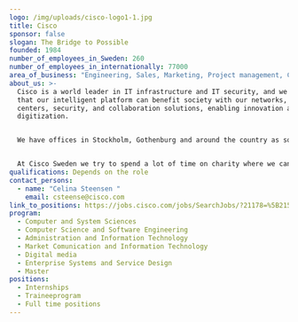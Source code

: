 ```yaml
---
logo: /img/uploads/cisco-logo1-1.jpg
title: Cisco
sponsor: false
slogan: The Bridge to Possible
founded: 1984
number_of_employees_in_Sweden: 260
number_of_employees_in_internationally: 77000
area_of_business: "Engineering, Sales, Marketing, Project management, Consulting, and more. "
about_us: >-
  Cisco is a world leader in IT infrastructure and IT security, and we are proud
  that our intelligent platform can benefit society with our networks, data
  centers, security, and collaboration solutions, enabling innovation and secure
  digitization. 


  We have offices in Stockholm, Gothenburg and around the country as some of our employees work from home via our collaboration solutions. We are over 260 employees who work as everything from engineers, sales people, marketers to project managers. We have a well-known graduate program that we love talk about more. 


  At Cisco Sweden we try to spend a lot of time on charity where we can use ten working days a year for something we call Time2Give
qualifications: Depends on the role
contact_persons:
  - name: "Celina Steensen "
    email: csteense@cisco.com
link_to_positions: https://jobs.cisco.com/jobs/SearchJobs/?21178=%5B215432%5D&21178_format=6020&21180=%5B164%2C165%5D&21180_format=6022&listFilterMode=1
program:
  - Computer and System Sciences
  - Computer Science and Software Engineering
  - Administration and Information Technology
  - Market Comunication and Information Technology
  - Digital media
  - Enterprise Systems and Service Design
  - Master
positions:
  - Internships
  - Traineeprogram
  - Full time positions
---
```

